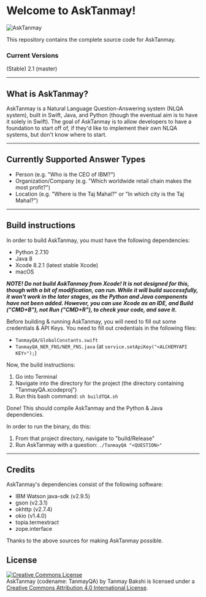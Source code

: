 # Welcome to AskTanmay!
![AskTanmay](http://www.tanmaybakshi.com/asktanmaylogo5.png)

This repository contains the complete source code for AskTanmay.
### Current Versions
(Stable) 2.1 (master)


----------
## What is AskTanmay?
AskTanmay is a Natural Language Question-Answering system (NLQA system), built in Swift, Java, and Python (though the eventual aim is to have it solely in Swift). The goal of AskTanmay is to allow developers to have a foundation to start off of, if they'd like to implement their own NLQA systems, but don't know where to start.


----------
## Currently Supported Answer Types
 - Person (e.g. "Who is the CEO of IBM?")
 - Organization/Company (e.g. "Which worldwide retail chain makes the most profit?")
 - Location (e.g. "Where is the Taj Mahal?" or "In which city is the Taj Mahal?")


----------
## Build instructions
In order to build AskTanmay, you must have the following dependencies:

 - Python 2.7.10
 - Java 8
 - Xcode 8.2.1 (latest stable Xcode)
 - macOS

***NOTE! Do not build AskTanmay from Xcode! It is not designed for this, though with a bit of modification, can run. While it will build successfully, it won't work in the later stages, as the Python and Java components have not been added. However, you can use Xcode as an IDE, and Build ("CMD+B"), not Run ("CMD+R"), to check your code, and save it.***

Before building & running AskTanmay, you will need to fill out some credentials & API Keys. You need to fill out credentials in the following files:
- `TanmayQA/GlobalConstants.swift`
- `TanmayQA_NER_FNS/NER_FNS.java` (at `service.setApiKey("<ALCHEMYAPI KEY>");`)

Now, the build instructions:

 1. Go into Terminal
 2. Navigate into the directory for the project (the directory
        containing "TanmayQA.xcodeproj")
 3. Run this bash command: `sh buildTQA.sh`
 
Done! This should compile AskTanmay and the Python & Java dependencies.

In order to run the binary, do this:

 1. From that project directory, navigate to "build/Release"
 2. Run AskTanmay with a question: `./TanmayQA "<QUESTION>"`

----------
## Credits
AskTanmay's dependencies consist of the following software:
- IBM Watson java-sdk (v2.9.5)
- gson (v2.3.1)
- okhttp (v2.7.4)
- okio (v1.4.0)
- topia.termextract
- zope.interface

Thanks to the above sources for making AskTanmay possible.

## License

<a rel="license" href="http://creativecommons.org/licenses/by/4.0/"><img alt="Creative Commons License" style="border-width:0" src="https://i.creativecommons.org/l/by/4.0/88x31.png" /></a><br /><span xmlns:dct="http://purl.org/dc/terms/" property="dct:title">AskTanmay (codename: TanmayQA)</span> by <span xmlns:cc="http://creativecommons.org/ns#" property="cc:attributionName">Tanmay Bakshi</span> is licensed under a <a rel="license" href="http://creativecommons.org/licenses/by/4.0/">Creative Commons Attribution 4.0 International License</a>.
